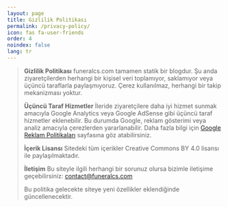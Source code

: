 ```yaml
---
layout: page
title: Gizlilik Politikası
permalink: /privacy-policy/
icon: fas fa-user-friends  
order: 4         
noindex: false
lang: tr
---
```


> **Gizlilik Politikası**
> funeralcs.com tamamen statik bir blogdur. Şu anda ziyaretçilerden herhangi bir kişisel veri toplamıyor, saklamıyor veya üçüncü taraflarla paylaşmıyoruz. Çerez kullanılmaz, herhangi bir takip mekanizması yoktur.
>
> **Üçüncü Taraf Hizmetler**
> İleride ziyaretçilere daha iyi hizmet sunmak amacıyla Google Analytics veya Google AdSense gibi üçüncü taraf hizmetler eklenebilir. Bu durumda Google, reklam gösterimi veya analiz amacıyla çerezlerden yararlanabilir. Daha fazla bilgi için [Google Reklam Politikaları](https://policies.google.com/technologies/ads) sayfasına göz atabilirsiniz.
>
> **İçerik Lisansı**
> Sitedeki tüm içerikler Creative Commons BY 4.0 lisansı ile paylaşılmaktadır.
>
> **İletişim**
> Bu siteyle ilgili herhangi bir sorunuz olursa bizimle iletişime geçebilirsiniz: [contact@funeralcs.com](mailto:contact@funeralcs.com)
>
> Bu politika gelecekte siteye yeni özellikler eklendiğinde güncellenecektir.
